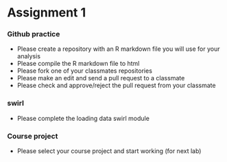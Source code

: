 # Assignment 1

### Github practice

* Please create a repository with an R markdown file you will use for your analysis
* Please compile the R markdown file to html
* Please fork one of your classmates repositories
* Please make an edit and send a pull request to a classmate
* Please check and approve/reject the pull request from your classmate

### swirl

* Please complete the loading data swirl module

### Course project

* Please select your course project and start working (for next lab)